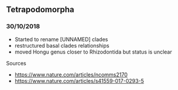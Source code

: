## Tetrapodomorpha

### 30/10/2018

- Started to rename [UNNAMED] clades
- restructured basal clades relationships
- moved Hongu genus closer to Rhizodontida but status is unclear

Sources
- https://www.nature.com/articles/ncomms2170
- https://www.nature.com/articles/s41559-017-0293-5
